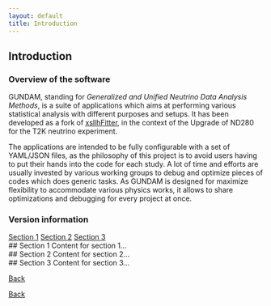 ```yaml
---
layout: default
title: Introduction 
---
```


## Introduction

### Overview of the software
GUNDAM, standing for *Generalized and Unified Neutrino Data Analysis Methods*,
is a suite of applications which aims at performing various statistical
analysis with different purposes and setups.
It has been developed as a fork of 
[xsllhFitter](https://gitlab.com/cuddandr/xsLLhFitter),
in the context of the Upgrade of ND280 for the T2K neutrino experiment.

The applications are intended to be fully configurable with a set
of YAML/JSON files, as the philosophy of this project is to avoid users
having to put their hands into the code for each study.
A lot of time and efforts are usually invested by various working
groups to debug and optimize pieces of codes which does generic tasks.
As GUNDAM is designed for maximize flexibility to accommodate
various physics works, it allows to share optimizations
and debugging for every project at once.

### Version information



<nav>
<a href="javascript:void(0);" class="toggle-link" data-target="section1">Section 1</a>
<a href="javascript:void(0);" class="toggle-link" data-target="section2">Section 2</a>
<a href="javascript:void(0);" class="toggle-link" data-target="section3">Section 3</a>
</nav>

<div id="section1" class="hidden">
## Section 1
Content for section 1...
</div>

<div id="section2" class="hidden">
## Section 2
Content for section 2...
</div>

<div id="section3" class="hidden">
## Section 3
Content for section 3...
</div>

<a href="javascript:history.back()" class="btn">Back</a>

<script>
document.addEventListener("DOMContentLoaded", function() {
  const links = document.querySelectorAll('.toggle-link');
  links.forEach(link => {
    link.addEventListener('click', function() {
      const targetId = this.getAttribute('data-target');
      const targetElement = document.getElementById(targetId);
      if (targetElement) {
        targetElement.classList.toggle('hidden');
      }
    });
  });
});
</script>


<a href="javascript:history.back()" class="btn">Back</a>
